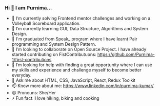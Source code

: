 ### Hi 👋 I am Purnima...

- 🔭 I’m currently solving Frontend mentor challenges and working on a Volleyball Scoreboard application.
- 🌱 I’m currently learning GUI, Data Structure, Algorithms and System Design.
- 🌱 I'm graduated from Speak_ program where I have learnt Pair programming and System Design Pattern.
- 👯 I’m looking to collaborate on Open Source Project. I have already started contributing on FistContributuons: https://github.com/Purnima-1/first-contributions
- 🤔 I’m looking for help with finding a great opportunity where I can use my skills and experience and challenge myself to become better everyday.
- 💬 Ask me about HTML, CSS, JavaScript, React, Redux Toolkit
- 📫 Know more about me: https://www.linkedin.com/in/purnima-kumar/
- 😄 Pronouns: She/Her
- ⚡ Fun fact: I love hiking, biking and cooking

